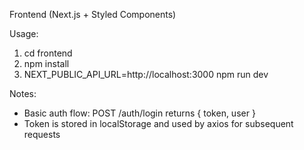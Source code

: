 Frontend (Next.js + Styled Components)

Usage:

1. cd frontend
2. npm install
3. NEXT_PUBLIC_API_URL=http://localhost:3000 npm run dev

Notes:

- Basic auth flow: POST /auth/login returns { token, user }
- Token is stored in localStorage and used by axios for subsequent requests
